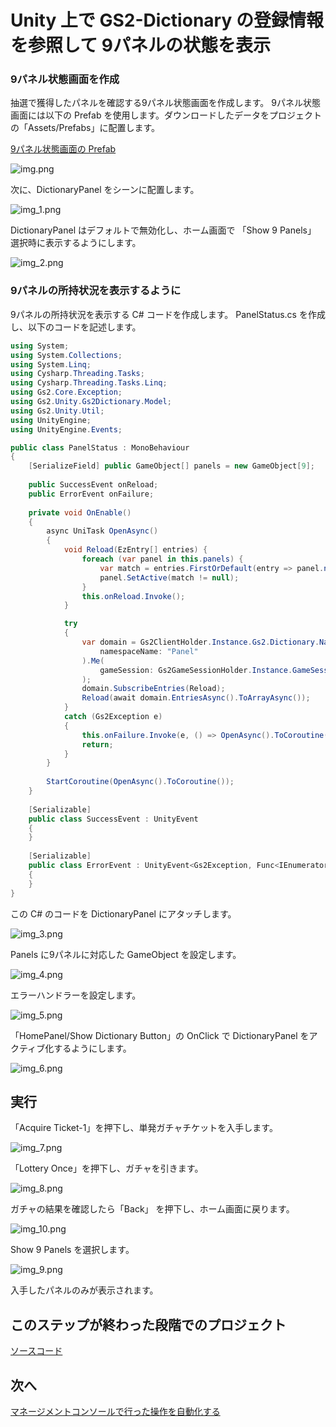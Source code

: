 # Unity 上で GS2-Dictionary の登録情報を参照して 9パネルの状態を表示

### 9パネル状態画面を作成

抽選で獲得したパネルを確認する9パネル状態画面を作成します。
9パネル状態画面には以下の Prefab を使用します。ダウンロードしたデータをプロジェクトの「Assets/Prefabs」に配置します。

[9パネル状態画面の Prefab](prefab/DictionaryPanel.prefab)

![img.png](img/img.png)

次に、DictionaryPanel をシーンに配置します。

![img_1.png](img/img_1.png)

DictionaryPanel はデフォルトで無効化し、ホーム画面で 「Show 9 Panels」 選択時に表示するようにします。

![img_2.png](img/img_2.png)

### 9パネルの所持状況を表示するように

9パネルの所持状況を表示する C# コードを作成します。
PanelStatus.cs を作成し、以下のコードを記述します。

```csharp
using System;
using System.Collections;
using System.Linq;
using Cysharp.Threading.Tasks;
using Cysharp.Threading.Tasks.Linq;
using Gs2.Core.Exception;
using Gs2.Unity.Gs2Dictionary.Model;
using Gs2.Unity.Util;
using UnityEngine;
using UnityEngine.Events;

public class PanelStatus : MonoBehaviour
{
    [SerializeField] public GameObject[] panels = new GameObject[9];
    
    public SuccessEvent onReload;
    public ErrorEvent onFailure;
        
    private void OnEnable()
    {
        async UniTask OpenAsync()
        {
            void Reload(EzEntry[] entries) {
                foreach (var panel in this.panels) {
                    var match = entries.FirstOrDefault(entry => panel.name == entry.Name);
                    panel.SetActive(match != null);
                }
                this.onReload.Invoke();
            }

            try
            {
                var domain = Gs2ClientHolder.Instance.Gs2.Dictionary.Namespace(
                    namespaceName: "Panel"
                ).Me(
                    gameSession: Gs2GameSessionHolder.Instance.GameSession
                );
                domain.SubscribeEntries(Reload);
                Reload(await domain.EntriesAsync().ToArrayAsync());
            }
            catch (Gs2Exception e)
            {
                this.onFailure.Invoke(e, () => OpenAsync().ToCoroutine());
                return;
            }
        }
        
        StartCoroutine(OpenAsync().ToCoroutine());
    }
    
    [Serializable]
    public class SuccessEvent : UnityEvent
    {
    }
    
    [Serializable]
    public class ErrorEvent : UnityEvent<Gs2Exception, Func<IEnumerator>>
    {
    }
}
```

この C# のコードを DictionaryPanel にアタッチします。

![img_3.png](img/img_3.png)

Panels に9パネルに対応した GameObject を設定します。

![img_4.png](img/img_4.png)

エラーハンドラーを設定します。

![img_5.png](img/img_5.png)

「HomePanel/Show Dictionary Button」の OnClick で DictionaryPanel をアクティブ化するようにします。

![img_6.png](img/img_6.png)

## 実行

「Acquire Ticket-1」を押下し、単発ガチャチケットを入手します。

![img_7.png](img/img_7.png)

「Lottery Once」を押下し、ガチャを引きます。

![img_8.png](img/img_8.png)

ガチャの結果を確認したら「Back」 を押下し、ホーム画面に戻ります。

![img_10.png](img/img_10.png)

Show 9 Panels を選択します。

![img_9.png](img/img_9.png)

入手したパネルのみが表示されます。

## このステップが終わった段階でのプロジェクト

[ソースコード](src)

## 次へ

[マネージメントコンソールで行った操作を自動化する](../step0011)